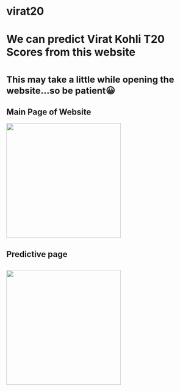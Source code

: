 # virat20

<h1> We can predict Virat Kohli T20 Scores from this website<h1>
<a href="https://virat20.herokuapp.com/"> </a>
<sub>This may take a little while opening the website...so be patient😀</sub>

<h2>Main Page of Website </h2>
<img src="https://i.ibb.co/4pFSfCX/Whats-App-Image-2021-08-28-at-9-03-38-AM-2.jpg" width = "300" />

<h2> Predictive page <h2>
<img src="https://i.ibb.co/JHVdpYc/Whats-App-Image-2021-08-28-at-9-03-38-AM-1.jpg" width = "300" />
